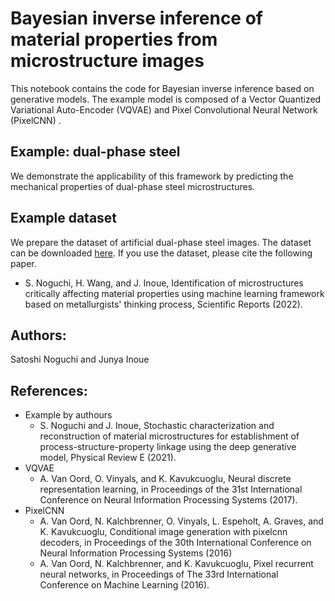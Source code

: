 # Bayesian inverse inference of material properties from microstructure images
This notebook contains the code for Bayesian inverse inference based on generative models. The example model is composed of a Vector Quantized Variational Auto-Encoder (VQVAE) and Pixel Convolutional Neural Network (PixelCNN) . 

## Example: dual-phase steel
We demonstrate the applicability of this framework by predicting the mechanical properties of dual-phase steel microstructures.

## Example dataset
We prepare the dataset of artificial dual-phase steel images. The dataset can be downloaded [here](https://drive.google.com/drive/folders/1mTMfJdswntl6OoVWeiEWHYtxK54Qul3I?usp=share_link).
If you use the dataset, please cite the following paper.

- S. Noguchi, H. Wang, and J. Inoue, Identification of microstructures critically affecting material properties using machine learning framework based on metallurgists' thinking process, Scientific Reports (2022).

## Authors:
Satoshi Noguchi and Junya Inoue

## References:
- Example by authours
  - S. Noguchi and J. Inoue, Stochastic characterization and reconstruction of material microstructures for establishment of process-structure-property linkage using the deep generative model, Physical Review E (2021).
- VQVAE
  - A. Van Oord, O. Vinyals, and K. Kavukcuoglu, Neural discrete representation learning, in Proceedings of the 31st International Conference on Neural Information Processing Systems (2017).
- PixelCNN
  - A. Van Oord, N. Kalchbrenner, O. Vinyals, L. Espeholt, A. Graves, and K. Kavukcuoglu, Conditional image generation with pixelcnn decoders, in Proceedings of the 30th International Conference on Neural Information Processing Systems (2016)
  - A. Van Oord, N. Kalchbrenner, and K. Kavukcuoglu, Pixel recurrent neural networks, in Proceedings of The 33rd International Conference on Machine Learning (2016).

